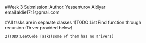 #Week 3 Submission:
Author: Yessenturov Aldiyar<br>
email:aldie1741@gmail.com<br>
<br>
#All tasks are in separate classes
	1)TODO:List Find function through recursion (Driver provided below)

	2)TODO:LeetCode Tasks(some of them has no Drivers)
